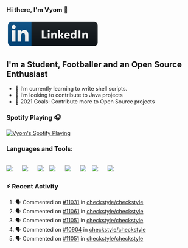 ### Hi there, I'm Vyom 👋

<a href="https://www.linkedin.com/in/vyom-yadav-66a97918b/">
    <img src="https://github.com/MikeCodesDotNET/ColoredBadges/blob/master/svg/social/linkedin.svg" alt="gitter" style="vertical-align:top; margin:6px 4px">
</a>  

## I'm a Student, Footballer and an Open Source Enthusiast

- 🌱 I’m currently learning to write shell scripts.
- 👯 I’m looking to contribute to Java projects
- 🥅 2021 Goals: Contribute more to Open Source projects

### Spotify Playing 🎧

[<img src="https://novatorem-git-master-vyom-yadav.vercel.app/api/spotify" alt="Vyom's Spotify Playing" width="350" />](https://open.spotify.com/user/312oauov5ttlvf6hg6yygyiz3m4m)


### Languages and Tools:

<img src="https://qph.fs.quoracdn.net/main-qimg-48b7a3d8958565e7aa3ad4dbf2312770.webp" height="30"> &nbsp; &nbsp;  <img src="https://www.techbaz.org/Course/img/c-logo.png" height="30"> &nbsp; &nbsp;  <img src="https://image.flaticon.com/icons/png/512/25/25231.png" height="30"> &nbsp; <img src="https://resources.jetbrains.com/storage/products/intellij-idea/img/meta/intellij-idea_logo_300x300.png" height="30"> &nbsp; &nbsp; <img src="https://www.tinkercad.com/favicon.ico" height="30"> &nbsp; &nbsp;  <img src="https://upload.wikimedia.org/wikipedia/commons/thumb/e/e0/Git-logo.svg/1280px-Git-logo.svg.png" height="25">&nbsp; &nbsp;<img src="https://upload.wikimedia.org/wikipedia/commons/thumb/c/c3/Python-logo-notext.svg/1200px-Python-logo-notext.svg.png" height="25"> &nbsp; &nbsp; <img src="https://www.djangoproject.com/m/img/logos/django-logo-negative.png" height="25">
---

### :zap: Recent Activity

<!--START_SECTION:activity-->
1. 🗣 Commented on [#11031](https://github.com/checkstyle/checkstyle/issues/11031) in [checkstyle/checkstyle](https://github.com/checkstyle/checkstyle)
2. 🗣 Commented on [#11061](https://github.com/checkstyle/checkstyle/issues/11061) in [checkstyle/checkstyle](https://github.com/checkstyle/checkstyle)
3. 🗣 Commented on [#11051](https://github.com/checkstyle/checkstyle/issues/11051) in [checkstyle/checkstyle](https://github.com/checkstyle/checkstyle)
4. 🗣 Commented on [#10904](https://github.com/checkstyle/checkstyle/issues/10904) in [checkstyle/checkstyle](https://github.com/checkstyle/checkstyle)
5. 🗣 Commented on [#11051](https://github.com/checkstyle/checkstyle/issues/11051) in [checkstyle/checkstyle](https://github.com/checkstyle/checkstyle)
<!--END_SECTION:activity-->





